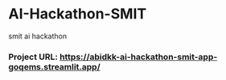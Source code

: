 # AI-Hackathon-SMIT
smit ai hackathon


### Project URL: https://abidkk-ai-hackathon-smit-app-goqems.streamlit.app/